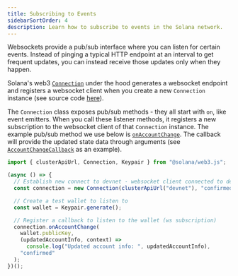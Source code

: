 ```yaml
---
title: Subscribing to Events
sidebarSortOrder: 4
description: Learn how to subscribe to events in the Solana network.
---
```


Websockets provide a pub/sub interface where you can listen for certain events.
Instead of pinging a typical HTTP endpoint at an interval to get frequent
updates, you can instead receive those updates only when they happen.

Solana's web3
[`Connection`](https://solana-labs.github.io/solana-web3.js/v1.x/classes/Connection.html)
under the hood generates a websocket endpoint and registers a websocket client
when you create a new `Connection` instance (see source code
[here](https://github.com/solana-labs/solana-web3.js/blob/45923ca00e4cc1ed079d8e55ecbee83e5b4dc174/src/connection.ts#L2100)).

The `Connection` class exposes pub/sub methods - they all start with `on`, like
event emitters. When you call these listener methods, it registers a new
subscription to the websocket client of that `Connection` instance. The example
pub/sub method we use below is
[`onAccountChange`](https://solana-labs.github.io/solana-web3.js/v1.x/classes/Connection.html#onAccountChange).
The callback will provide the updated state data through arguments (see
[`AccountChangeCallback`](https://solana-labs.github.io/solana-web3.js/v1.x/types/AccountChangeCallback.html)
as an example).

```typescript filename="subscribe-to-events.ts"
import { clusterApiUrl, Connection, Keypair } from "@solana/web3.js";

(async () => {
  // Establish new connect to devnet - websocket client connected to devnet will also be registered here
  const connection = new Connection(clusterApiUrl("devnet"), "confirmed");

  // Create a test wallet to listen to
  const wallet = Keypair.generate();

  // Register a callback to listen to the wallet (ws subscription)
  connection.onAccountChange(
    wallet.publicKey,
    (updatedAccountInfo, context) =>
      console.log("Updated account info: ", updatedAccountInfo),
    "confirmed"
  );
})();
```
